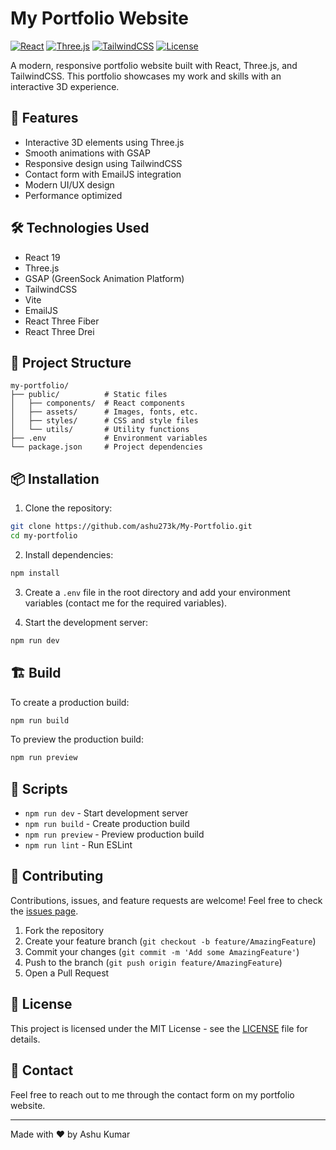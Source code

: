 # My Portfolio Website

[![React](https://img.shields.io/badge/React-19.0.0-blue.svg)](https://reactjs.org/)
[![Three.js](https://img.shields.io/badge/Three.js-0.175.0-black.svg)](https://threejs.org/)
[![TailwindCSS](https://img.shields.io/badge/TailwindCSS-4.1.4-38B2AC.svg)](https://tailwindcss.com/)
[![License](https://img.shields.io/badge/License-MIT-green.svg)](LICENSE)

A modern, responsive portfolio website built with React, Three.js, and TailwindCSS. This portfolio showcases my work and skills with an interactive 3D experience.

## 🚀 Features

- Interactive 3D elements using Three.js
- Smooth animations with GSAP
- Responsive design using TailwindCSS
- Contact form with EmailJS integration
- Modern UI/UX design
- Performance optimized

## 🛠️ Technologies Used

- React 19
- Three.js
- GSAP (GreenSock Animation Platform)
- TailwindCSS
- Vite
- EmailJS
- React Three Fiber
- React Three Drei

## 📁 Project Structure

```
my-portfolio/
├── public/          # Static files
│   ├── components/  # React components
│   ├── assets/      # Images, fonts, etc.
│   ├── styles/      # CSS and style files
│   └── utils/       # Utility functions
├── .env             # Environment variables
└── package.json     # Project dependencies
```

## 📦 Installation

1. Clone the repository:
```bash
git clone https://github.com/ashu273k/My-Portfolio.git
cd my-portfolio
```

2. Install dependencies:
```bash
npm install
```

3. Create a `.env` file in the root directory and add your environment variables (contact me for the required variables).

4. Start the development server:
```bash
npm run dev
```

## 🏗️ Build

To create a production build:

```bash
npm run build
```

To preview the production build:

```bash
npm run preview
```

## 📝 Scripts

- `npm run dev` - Start development server
- `npm run build` - Create production build
- `npm run preview` - Preview production build
- `npm run lint` - Run ESLint

## 🤝 Contributing

Contributions, issues, and feature requests are welcome! Feel free to check the [issues page](https://github.com/ashu273k/My-Portfolio/issues).

1. Fork the repository
2. Create your feature branch (`git checkout -b feature/AmazingFeature`)
3. Commit your changes (`git commit -m 'Add some AmazingFeature'`)
4. Push to the branch (`git push origin feature/AmazingFeature`)
5. Open a Pull Request

## 📄 License

This project is licensed under the MIT License - see the [LICENSE](LICENSE) file for details.

## 🤝 Contact

Feel free to reach out to me through the contact form on my portfolio website.

---

Made with ❤️ by Ashu Kumar
